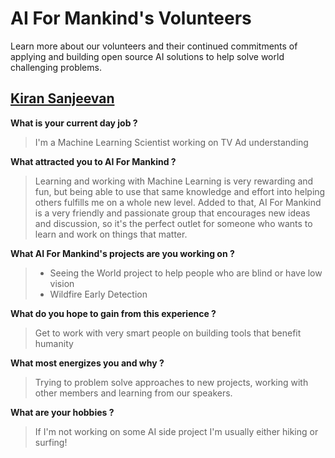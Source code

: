 # AI For Mankind's Volunteers
Learn more about our volunteers and their continued commitments of applying and building open source AI solutions to help solve world challenging problems. 

## [Kiran Sanjeevan](https://www.linkedin.com/in/ksanjeevancabeza/)

**What is your current day job ?**

> I'm a Machine Learning Scientist working on TV Ad understanding

**What attracted you to AI For Mankind ?** 

> Learning and working with Machine Learning is very rewarding and fun, but being able to use that same knowledge and effort into helping others fulfills me on a whole new level. Added to that, AI For Mankind is a very friendly and passionate group that encourages new ideas and discussion, so it's the perfect outlet for someone who wants to learn and work on things that matter.

**What AI For Mankind's projects are you working on ?**

>* Seeing the World project to help people who are blind or have low vision
>* Wildfire Early Detection


**What do you hope to gain from this experience ?**

>Get to work with very smart people on building tools that benefit humanity

**What most energizes you and why ?**

>Trying to problem solve approaches to new projects, working with other members and learning from our speakers. 

**What are your hobbies ?**

>If I'm not working on some AI side project I'm usually either hiking or surfing!
